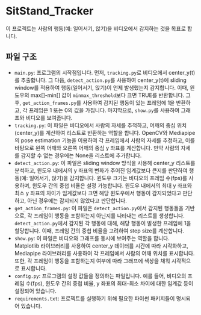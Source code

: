 # SitStand_Tracker

이 프로젝트는 사람의 행동(예: 일어서기, 앉기)을 비디오에서 감지하는 것을 목표로 합니다.

## 파일 구조

- `main.py`: 프로그램의 시작점입니다. 먼저, `tracking.py`로 비디오에서 center_y(t)를 추출합니다. 그 다음, `detect_action.py`를 사용하여 center_y(t)에 sliding window를 적용하여 행동(일어서기, 앉기)이 언제 발생했는지 감지합니다. 이때, 윈도우의 max[]-min[] 값이 `minmax_threshold`보다 크면 TRUE를 반환합니다. 그 후, `get_action_frames.py`를 사용하여 감지된 행동이 있는 프레임에 1을 반환하고, 각 프레임은 1 또는 0의 값을 가집니다. 마지막으로, `show.py`를 사용하여 그래프와 비디오를 보여줍니다.
- `tracking.py`: 이 파일은 비디오에서 사람의 자세를 추적하고, 어깨의 중심 위치(center_y)를 계산하여 리스트로 반환하는 역할을 합니다. OpenCV와 Mediapipe의 pose estimation 기능을 이용하여 각 프레임에서 사람의 자세를 추정하고, 이를 바탕으로 왼쪽 어깨와 오른쪽 어깨의 중심 y 좌표를 계산합니다. 만약 사람의 자세를 감지할 수 없는 경우에는 None을 리스트에 추가합니다.
- `detect_action.py`: 이 파일은 sliding window 방식을 사용해 center_y 리스트를 분석하고, 윈도우 내에서의 y 좌표의 변화가 주어진 임계값보다 큰지를 판단하여 행동(예: 일어서기, 앉기)을 감지합니다. 윈도우 크기는 비디오의 프레임 수(fps)를 사용하며, 윈도우 간의 중첩 비율은 설정 가능합니다. 윈도우 내에서의 최대 y 좌표와 최소 y 좌표의 차이가 임계값보다 크면 해당 윈도우에서 행동이 감지되었다고 판단하고, 아닌 경우에는 감지되지 않았다고 판단합니다.
- `get_action_frames.py`: 이 파일은 `detect_action.py`에서 감지된 행동들을 기반으로, 각 프레임이 행동을 포함하는지 아닌지를 나타내는 리스트를 생성합니다. `detect_action.py`에서 감지된 각 행동에 대해, 해당 행동이 발생한 프레임에 1을 할당합니다. 이때, 프레임 간의 중첩 비율을 고려하여 step size를 계산합니다.
- `show.py`: 이 파일은 비디오와 그래프를 동시에 보여주는 역할을 합니다. Matplotlib 라이브러리를 사용하여 center_y 데이터를 시간에 따라 시각화하고, Mediapipe 라이브러리를 사용하여 각 프레임에서 사람의 어깨 위치를 표시합니다. 또한, 각 프레임이 행동을 포함하는지 여부에 따라 그래프에 색상을 채워 시각적으로 표시합니다.
- `config.py`: 프로그램의 설정 값들을 정의하는 파일입니다. 예를 들어, 비디오의 프레임 수(fps), 윈도우 간의 중첩 비율, y 좌표의 최대-최소 차이에 대한 임계값 등이 설정되어 있습니다.
- `requirements.txt`: 프로젝트를 실행하기 위해 필요한 파이썬 패키지들이 명시되어 있습니다.
